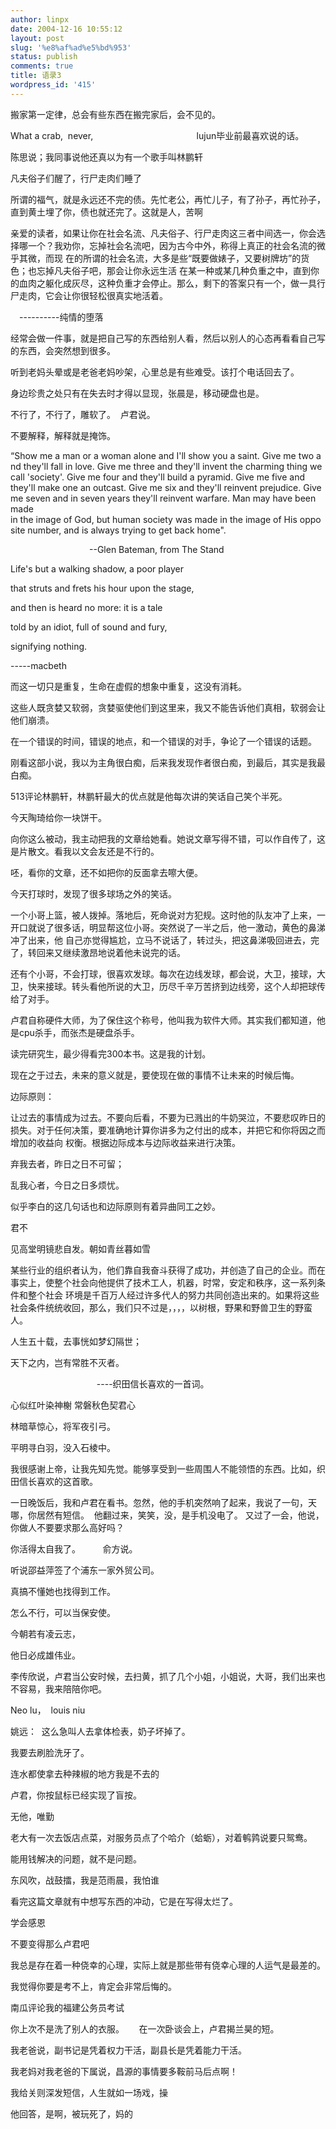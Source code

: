 ```yaml
---
author: linpx
date: 2004-12-16 10:55:12
layout: post
slug: '%e8%af%ad%e5%bd%953'
status: publish
comments: true
title: 语录3
wordpress_id: '415'
---
```



搬家第一定律，总会有些东西在搬完家后，会不见的。




What a crab,  never,                                          lujun毕业前最喜欢说的话。


陈思说；我同事说他还真以为有一个歌手叫林鹏轩




凡夫俗子们醒了，行尸走肉们睡了



所谓的福气，就是永远还不完的债。先忙老公，再忙儿子，有了孙子，再忙孙子，直到黄土埋了你，债也就还完了。这就是人，苦啊



亲爱的读者，如果让你在社会名流、凡夫俗子、行尸走肉这三者中间选一，你会选择哪一个？我劝你，忘掉社会名流吧，因为古今中外，称得上真正的社会名流的微乎其微，而现
在的所谓的社会名流，大多是些“既要做婊子，又要树牌坊”的货色；也忘掉凡夫俗子吧，那会让你永远生活
在某一种或某几种负重之中，直到你的血肉之躯化成灰尽，这种负重才会停止。那么，剩下的答案只有一个，做一具行尸走肉，它会让你很轻松很真实地活着。

　----------纯情的堕落



经常会做一件事，就是把自己写的东西给别人看，然后以别人的心态再看看自己写的东西，会突然想到很多。


听到老妈头晕或是老爸老妈吵架，心里总是有些难受。该打个电话回去了。



身边珍贵之处只有在失去时才得以显现，张晨是，移动硬盘也是。



不行了，不行了，雕软了。  卢君说。



不要解释，解释就是掩饰。


  
“Show me a man or a woman alone and I'll show you a saint. Give me two and
they'll fall in love. Give me three and they'll invent the charming thing we
call 'society'. Give me four and they'll build a pyramid. Give me five and
they'll make one an outcast. Give me six and they'll reinvent prejudice. Give
me seven and in seven years they'll reinvent warfare. Man may have been made
in the image of God, but human society was made in the image of His opposite
number, and is always trying to get back home".

                                --Glen Bateman, from The Stand





Life's but a walking shadow, a poor player

that struts and frets his hour upon the stage,

and then is heard no more: it is a tale

told by an idiot, full of sound and fury,

signifying nothing.

-----macbeth




而这一切只是重复，生命在虚假的想象中重复，这没有消耗。



这些人既贪婪又软弱，贪婪驱使他们到这里来，我又不能告诉他们真相，软弱会让他们崩溃。



在一个错误的时间，错误的地点，和一个错误的对手，争论了一个错误的话题。

刚看这部小说，我以为主角很白痴，后来我发现作者很白痴，到最后，其实是我最白痴。




513评论林鹏轩，林鹏轩最大的优点就是他每次讲的笑话自己笑个半死。


今天陶琦给你一块饼干。

向你这么被动，我主动把我的文章给她看。她说文章写得不错，可以作自传了，这是片散文。看我以文会友还是不行的。

呸，看你的文章，还不如把你的反面拿去嚓大便。



今天打球时，发现了很多球场之外的笑话。


一个小哥上篮，被人拨掉。落地后，死命说对方犯规。这时他的队友冲了上来，一开口就说了很多话，明显帮这位小哥。突然说了一半之后，他一激动，黄色的鼻涕冲了出来，他
自己亦觉得尴尬，立马不说话了，转过头，把这鼻涕吸回进去，完了，转回来又继续激昂地说着他未说完的话。


还有个小哥，不会打球，很喜欢发球。每次在边线发球，都会说，大卫，接球，大卫，快来接球。转头看他所说的大卫，历尽千辛万苦挤到边线旁，这个人却把球传给了对手。



卢君自称硬件大师，为了保住这个称号，他叫我为软件大师。其实我们都知道，他是cpu杀手，而张杰是硬盘杀手。


读完研究生，最少得看完300本书。这是我的计划。



现在之于过去，未来的意义就是，要使现在做的事情不让未来的时候后悔。



边际原则：

让过去的事情成为过去。不要向后看，不要为已溅出的牛奶哭泣，不要悲叹昨日的损失。对于任何决策，要准确地计算你讲多为之付出的成本，并把它和你将因之而增加的收益向
权衡。根据边际成本与边际收益来进行决策。



弃我去者，昨日之日不可留；

乱我心者，今日之日多烦忧。


似乎李白的这几句话也和边际原则有着异曲同工之妙。



君不

见高堂明镜悲自发。朝如青丝暮如雪



某些行业的组织者认为，他们靠自我奋斗获得了成功，并创造了自己的企业。而在事实上，使整个社会向他提供了技术工人，机器，时常，安定和秩序，这一系列条件和整个社会
环境是千百万人经过许多代人的努力共同创造出来的。如果将这些社会条件统统收回，那么，我们只不过是，，，，以树根，野果和野兽卫生的野蛮人。






人生五十载，去事恍如梦幻隔世；

天下之内，岂有常胜不灭者。




                                   ----织田信长喜欢的一首词。




心似红叶染神榭 常磐秋色契君心



林暗草惊心，将军夜引弓。

平明寻白羽，没入石棱中。



我很感谢上帝，让我先知先觉。能够享受到一些周围人不能领悟的东西。比如，织田信长喜欢的这首歌。




一日晚饭后，我和卢君在看书。忽然，他的手机突然响了起来，我说了一句，天哪，你居然有短信。  他翻过来，笑笑，没，是手机没电了。
又过了一会，他说，你做人不要要求那么高好吗？




你活得太自我了。         俞方说。




听说邵益萍签了个浦东一家外贸公司。

真搞不懂她也找得到工作。

怎么不行，可以当保安使。


今朝若有凌云志，

他日必成雄伟业。



李传欣说，卢君当公安时候，去扫黄，抓了几个小姐，小姐说，大哥，我们出来也不容易，我来陪陪你吧。



Neo lu，  louis niu



姚远：  这么急叫人去拿体检表，奶子坏掉了。


我要去刷脸洗牙了。



连水都使拿去种辣椒的地方我是不去的



卢君，你按鼠标已经实现了盲按。



无他，唯勤


老大有一次去饭店点菜，对服务员点了个哈介（蛤蛎），对着鹌鹑说要只鸳鸯。



能用钱解决的问题，就不是问题。



东风吹，战鼓擂，我是范雨晨，我怕谁



看完这篇文章就有中想写东西的冲动，它是在写得太烂了。



学会感恩


不要变得那么卢君吧


我总是存在着一种侥幸的心理，实际上就是那些带有侥幸心理的人运气是最差的。



我觉得你要是考不上，肯定会非常后悔的。


南瓜评论我的福建公务员考试


你上次不是洗了别人的衣服。      在一次卧谈会上，卢君揭兰昊的短。




我老爸说，副书记是凭着权力干活，副县长是凭着能力干活。



我老妈对我老爸的下属说，昌源的事情要多鞍前马后点啊！




我给关则深发短信，人生就如一场戏，操

他回答，是啊，被玩死了，妈的

